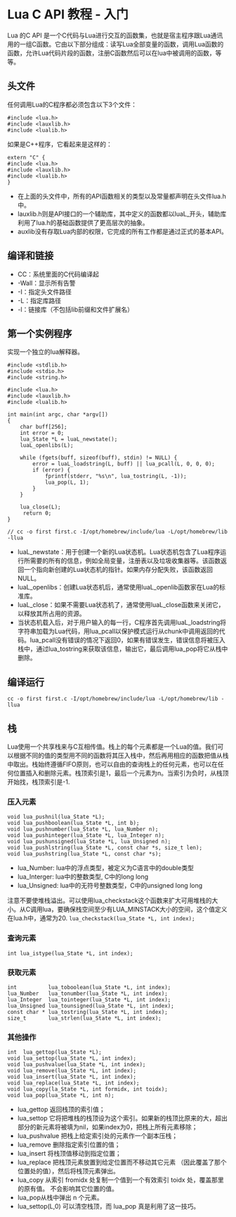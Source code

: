 # Lua C API 教程 - 入门

Lua 的C API 是一个C代码与Lua进行交互的函数集，也就是宿主程序跟Lua通讯用的一组C函数。它由以下部分组成：读写Lua全部变量的函数，调用Lua函数的函数，允许Lua代码片段的函数，注册C函数然后可以在lua中被调用的函数，等等。

## 头文件
任何调用Lua的C程序都必须包含以下3个文件：
```
#include <lua.h>
#include <lauxlib.h>
#include <lualib.h>
```

如果是C++程序，它看起来是这样的：
```
extern "C" {
#include <lua.h>
#include <lauxlib.h>
#include <lualib.h>  
}
```

* 在上面的头文件中，所有的API函数相关的类型以及常量都声明在头文件lua.h中。
* lauxlib.h则是API接口的一个辅助库，其中定义的函数都以luaL_开头，辅助库利用了lua.h的基础函数提供了更高层次的抽象。
* auxlib没有存取Lua内部的权限，它完成的所有工作都是通过正式的基本API。

## 编译和链接
* CC：系统里面的C代码编译起
* -Wall：显示所有告警
* -I：指定头文件路径
* -L：指定库路径
* -l：链接库（不包括lib前缀和文件扩展名）

## 第一个实例程序
实现一个独立的lua解释器。
```
#include <stdlib.h>
#include <stdio.h>
#include <string.h>

#include <lua.h>
#include <lauxlib.h>
#include <lualib.h>

int main(int argc, char *argv[])
{
    char buff[256];
    int error = 0;
    lua_State *L = luaL_newstate();
    luaL_openlibs(L);

    while (fgets(buff, sizeof(buff), stdin) != NULL) {
        error = luaL_loadstring(L, buff) || lua_pcall(L, 0, 0, 0);
        if (error) {
            fprintf(stderr, "%s\n", lua_tostring(L, -1));
            lua_pop(L, 1);
        }
    }

    lua_close(L);
     return 0;
}

// cc -o first first.c -I/opt/homebrew/include/lua -L/opt/homebrew/lib -llua
```

* luaL_newstate：用于创建一个新的Lua状态机。Lua状态机包含了Lua程序运行所需要的所有的信息，例如全局变量，注册表以及垃圾收集器等。该函数返回一个指向新创建的Lua状态机的指针。如果内存分配失败，该函数返回NULL。
* luaL_openlibs：创建Lua状态机后，通常使用luaL_openlib函数家在Lua的标准库。
* luaL_close：如果不需要Lua状态机了，通常使用luaL_close函数来关闭它，以释放其所占用的资源。
* 当状态机载入后，对于用户输入的每一行，C程序首先调用luaL_loadstring将字符串加载为Lua代码，用lua_pcall以保护模式运行从chunk中调用返回的代码。lua_pcall没有错误的情况下返回0，如果有错误发生，错误信息将被压入栈中，通过lua_tostring来获取该信息，输出它，最后调用lua_pop将它从栈中删除。

## 编译运行

```
cc -o first first.c -I/opt/homebrew/include/lua -L/opt/homebrew/lib -llua
```

## 栈
Lua使用一个共享栈来与C互相传值。栈上的每个元素都是一个Lua的值。我们可以根据不同的值的类型用不同的函数将其压入栈中，然后再用相应的函数把值从栈中取出。栈始终遵循FIFO原则，也可以自由的查询栈上的任何元素，也可以在任何位置插入和删除元素。栈顶索引是1，最后一个元素为n。当索引为负时，从栈顶开始找，栈顶索引是-1.

### 压入元素
```
void lua_pushnil(lua_State *L);
void lua_pushboolean(lua_State *L, int b);
void lua_pushnumber(lua_State *L, lua_Number n);
void lua_pushinteger(lua_State *L, lua_Integer n);
void lua_pushunsigned(lua_State *L, lua_Unsigned n);
void lua_pushlstring(lua_State *L, const char *s, size_t len);
void lua_pushstring(lua_State *L, const char *s);
```

* lua_Number: lua中的浮点类型，被定义为C语言中的double类型
* lua_Interger: lua中的整数类型, C中的long long
* lua_Unsigned: lua中的无符号整数类型，C中的unsigned long long

注意不要使堆栈溢出。可以使用lua_checkstack这个函数来扩大可用堆栈的大小。从C调用lua，要确保栈空间至少有LUA_MINSTACK大小的空间，这个值定义在lua.h中，通常为20.
`lua_checkstack(lua_State *L, int index);`


### 查询元素
```
int lua_istype(lua_State *L, int index);
```

### 获取元素
```
int          lua_toboolean(lua_State *L, int index);
lua_Number   lua_tonumber(lua_State *L, int index);
lua_Integer  lua_tointeger(lua_State *L, int index);
lua_Unsigned lua_tounsigned(lua_State *L, int index);
const char * lua_tostring(lua_State *L, int index);
size_t       lua_strlen(lua_State *L, int index);
```

### 其他操作
```
int  lua_gettop(lua_State *L);
void lua_settop(lua_State *L, int index);
void lua_pushvalue(lua_State *L, int index);
void lua_remove(lua_State *L, int index);
void lua_insert(lua_State *L, int index);
void lua_replace(lua_State *L, int index);
void lua_copy(la_State *L, int formidx, int toidx);
void lua_pop(lua_State *L, int n);
```

* lua_gettop 返回栈顶的索引值； 
* lua_settop 它将把堆栈的栈顶设为这个索引。如果新的栈顶比原来的大，超出部分的新元素将被填为nil，如果index为0，把栈上所有元素移除； 
* lua_pushvalue 把栈上给定索引处的元素作一个副本压栈； 
* lua_remove 删除指定索引位置的值； 
* lua_insert 将栈顶值移动到指定位置； 
* lua_replace 把栈顶元素放置到给定位置而不移动其它元素 （因此覆盖了那个位置处的值），然后将栈顶元素弹出。 
* lua_copy 从索引 fromidx 处复制一个值到一个有效索引 toidx 处，覆盖那里的原有值。 不会影响其它位置的值。
* lua_pop从栈中弹出 n 个元素。 
* lua_settop(L,0) 可以清空栈顶，而 lua_pop 真是利用了这一技巧。
